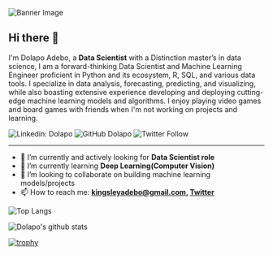 ![Banner Image](https://github.com/aadedolapo/aadedolapo/blob/main/header.jpg)

## Hi there 👋

I'm Dolapo Adebo,  a **Data Scientist**  with a Distinction master’s in data science, I am a forward-thinking Data Scientist and Machine Learning Engineer proficient in Python and its ecosystem, R, SQL, and various data tools. I specialize in data analysis, forecasting, predicting, and visualizing, while also boasting extensive experience developing and deploying cutting-edge machine learning models and algorithms. I enjoy playing video games and board games with friends when I'm not working on projects and learning.

![Linkedin: Dolapo](https://img.shields.io/badge/-Dolapo-blue?style=flat-square&logo=Linkedin&logoColor=white&link=https://www.linkedin.com/in/dolapo-adebo-4a979687/)
![GitHub Dolapo](https://img.shields.io/github/followers/aadedolapo?label=follow&style=social)
![Twitter Follow](https://img.shields.io/twitter/follow/theadedolapo?style=social)

---

- 🔭 I’m currently and actively looking for **Data Scientist role**
- 🌱 I’m currently learning **Deep Learning(Computer Vision)**
- 👯 I’m looking to collaborate on building machine learning models/projects
- 📫 How to reach me:
  **kingsleyadebo@gmail.com, [Twitter](https://twitter.com/theadeolapo)**
  
![Top Langs](https://github-readme-stats.vercel.app/api/top-langs/?username=aadedolapo&layout=compact&theme=dark&hide_border=true)

![Dolapo's github stats](https://github-readme-stats.vercel.app/api?username=aadedolapo&show_icons=true&hide_border=true&theme=dark)

[![trophy](https://github-profile-trophy.vercel.app/?username=aadedolapo)](https://github.com/aadedolapo/github-profile-trophy)
